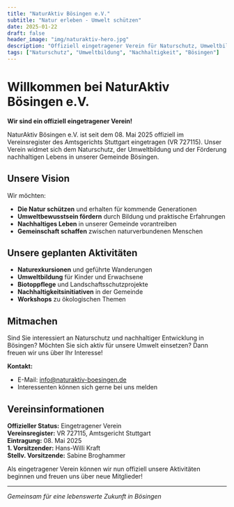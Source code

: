 ```yaml
---
title: "NaturAktiv Bösingen e.V."
subtitle: "Natur erleben - Umwelt schützen"
date: 2025-01-22
draft: false
header_image: "img/naturaktiv-hero.jpg"
description: "Offiziell eingetragener Verein für Naturschutz, Umweltbildung und nachhaltiges Leben in Bösingen"
tags: ["Naturschutz", "Umweltbildung", "Nachhaltigkeit", "Bösingen"]
---
```


# Willkommen bei NaturAktiv Bösingen e.V.

**Wir sind ein offiziell eingetragener Verein!**

NaturAktiv Bösingen e.V. ist seit dem 08. Mai 2025 offiziell im Vereinsregister des Amtsgerichts Stuttgart eingetragen (VR 727115). Unser Verein widmet sich dem Naturschutz, der Umweltbildung und der Förderung nachhaltigen Lebens in unserer Gemeinde Bösingen.

## Unsere Vision

Wir möchten:
- **Die Natur schützen** und erhalten für kommende Generationen
- **Umweltbewusstsein fördern** durch Bildung und praktische Erfahrungen
- **Nachhaltiges Leben** in unserer Gemeinde vorantreiben
- **Gemeinschaft schaffen** zwischen naturverbundenen Menschen

## Unsere geplanten Aktivitäten

- **Naturexkursionen** und geführte Wanderungen
- **Umweltbildung** für Kinder und Erwachsene
- **Biotoppflege** und Landschaftsschutzprojekte
- **Nachhaltigkeitsinitiativen** in der Gemeinde
- **Workshops** zu ökologischen Themen

## Mitmachen

Sind Sie interessiert an Naturschutz und nachhaltiger Entwicklung in Bösingen? Möchten Sie sich aktiv für unsere Umwelt einsetzen? Dann freuen wir uns über Ihr Interesse!

**Kontakt:**
- E-Mail: [info@naturaktiv-boesingen.de](mailto:info@naturaktiv-boesingen.de)
- Interessenten können sich gerne bei uns melden

## Vereinsinformationen

**Offizieller Status:** Eingetragener Verein  
**Vereinsregister:** VR 727115, Amtsgericht Stuttgart  
**Eintragung:** 08. Mai 2025  
**1. Vorsitzender:** Hans-Willi Kraft  
**Stellv. Vorsitzende:** Sabine Broghammer

Als eingetragener Verein können wir nun offiziell unsere Aktivitäten beginnen und freuen uns über neue Mitglieder!

---

*Gemeinsam für eine lebenswerte Zukunft in Bösingen*